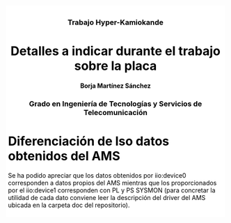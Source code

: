 <div style="background-color:white; color:black; padding:5px">




<h3 align="center">Trabajo Hyper-Kamiokande</h3>






<h1 align="center"><b>Detalles a indicar durante el trabajo sobre la placa</b></h1>


<h4 align="center"><b>Borja Martínez Sánchez</b></br></h4>


<h3 align="center">Grado en Ingeniería de Tecnologías y Servicios de Telecomunicación</h3>

# Diferenciación de lso datos obtenidos del AMS

Se ha podido apreciar que los datos obtenidos por iio:device0 corresponden a datos propios del AMS mientras que los proporcionados por el iio:device1 corresponden con PL y PS SYSMON (para concretar la utilidad de cada dato conviene leer la descripción del driver del AMS ubicada en la carpeta doc del repositorio).
